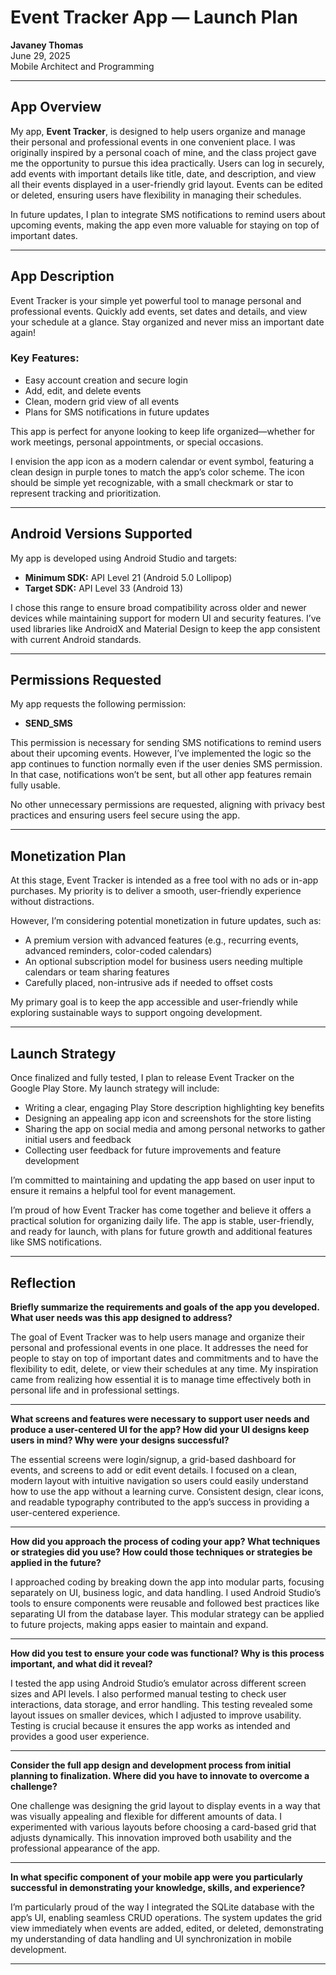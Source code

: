 # Event Tracker App — Launch Plan

**Javaney Thomas**  
June 29, 2025  
Mobile Architect and Programming

---

## App Overview

My app, **Event Tracker**, is designed to help users organize and manage their personal and professional events in one convenient place. I was originally inspired by a personal coach of mine, and the class project gave me the opportunity to pursue this idea practically. Users can log in securely, add events with important details like title, date, and description, and view all their events displayed in a user-friendly grid layout. Events can be edited or deleted, ensuring users have flexibility in managing their schedules.

In future updates, I plan to integrate SMS notifications to remind users about upcoming events, making the app even more valuable for staying on top of important dates.

---

## App Description

Event Tracker is your simple yet powerful tool to manage personal and professional events. Quickly add events, set dates and details, and view your schedule at a glance. Stay organized and never miss an important date again!

### Key Features:

- Easy account creation and secure login
- Add, edit, and delete events
- Clean, modern grid view of all events
- Plans for SMS notifications in future updates

This app is perfect for anyone looking to keep life organized—whether for work meetings, personal appointments, or special occasions.

I envision the app icon as a modern calendar or event symbol, featuring a clean design in purple tones to match the app’s color scheme. The icon should be simple yet recognizable, with a small checkmark or star to represent tracking and prioritization.

---

## Android Versions Supported

My app is developed using Android Studio and targets:

- **Minimum SDK:** API Level 21 (Android 5.0 Lollipop)
- **Target SDK:** API Level 33 (Android 13)

I chose this range to ensure broad compatibility across older and newer devices while maintaining support for modern UI and security features. I’ve used libraries like AndroidX and Material Design to keep the app consistent with current Android standards.

---

## Permissions Requested

My app requests the following permission:

- **SEND_SMS**

This permission is necessary for sending SMS notifications to remind users about their upcoming events. However, I’ve implemented the logic so the app continues to function normally even if the user denies SMS permission. In that case, notifications won’t be sent, but all other app features remain fully usable.

No other unnecessary permissions are requested, aligning with privacy best practices and ensuring users feel secure using the app.

---

## Monetization Plan

At this stage, Event Tracker is intended as a free tool with no ads or in-app purchases. My priority is to deliver a smooth, user-friendly experience without distractions.

However, I’m considering potential monetization in future updates, such as:

- A premium version with advanced features (e.g., recurring events, advanced reminders, color-coded calendars)
- An optional subscription model for business users needing multiple calendars or team sharing features
- Carefully placed, non-intrusive ads if needed to offset costs

My primary goal is to keep the app accessible and user-friendly while exploring sustainable ways to support ongoing development.

---

## Launch Strategy

Once finalized and fully tested, I plan to release Event Tracker on the Google Play Store. My launch strategy will include:

- Writing a clear, engaging Play Store description highlighting key benefits
- Designing an appealing app icon and screenshots for the store listing
- Sharing the app on social media and among personal networks to gather initial users and feedback
- Collecting user feedback for future improvements and feature development

I’m committed to maintaining and updating the app based on user input to ensure it remains a helpful tool for event management.

I’m proud of how Event Tracker has come together and believe it offers a practical solution for organizing daily life. The app is stable, user-friendly, and ready for launch, with plans for future growth and additional features like SMS notifications.

---

## Reflection

**Briefly summarize the requirements and goals of the app you developed. What user needs was this app designed to address?**

The goal of Event Tracker was to help users manage and organize their personal and professional events in one place. It addresses the need for people to stay on top of important dates and commitments and to have the flexibility to edit, delete, or view their schedules at any time. My inspiration came from realizing how essential it is to manage time effectively both in personal life and in professional settings.

---

**What screens and features were necessary to support user needs and produce a user-centered UI for the app? How did your UI designs keep users in mind? Why were your designs successful?**

The essential screens were login/signup, a grid-based dashboard for events, and screens to add or edit event details. I focused on a clean, modern layout with intuitive navigation so users could easily understand how to use the app without a learning curve. Consistent design, clear icons, and readable typography contributed to the app’s success in providing a user-centered experience.

---

**How did you approach the process of coding your app? What techniques or strategies did you use? How could those techniques or strategies be applied in the future?**

I approached coding by breaking down the app into modular parts, focusing separately on UI, business logic, and data handling. I used Android Studio’s tools to ensure components were reusable and followed best practices like separating UI from the database layer. This modular strategy can be applied to future projects, making apps easier to maintain and expand.

---

**How did you test to ensure your code was functional? Why is this process important, and what did it reveal?**

I tested the app using Android Studio’s emulator across different screen sizes and API levels. I also performed manual testing to check user interactions, data storage, and error handling. This testing revealed some layout issues on smaller devices, which I adjusted to improve usability. Testing is crucial because it ensures the app works as intended and provides a good user experience.

---

**Consider the full app design and development process from initial planning to finalization. Where did you have to innovate to overcome a challenge?**

One challenge was designing the grid layout to display events in a way that was visually appealing and flexible for different amounts of data. I experimented with various layouts before choosing a card-based grid that adjusts dynamically. This innovation improved both usability and the professional appearance of the app.

---

**In what specific component of your mobile app were you particularly successful in demonstrating your knowledge, skills, and experience?**

I’m particularly proud of the way I integrated the SQLite database with the app’s UI, enabling seamless CRUD operations. The system updates the grid view immediately when events are added, edited, or deleted, demonstrating my understanding of data handling and UI synchronization in mobile development.

---





